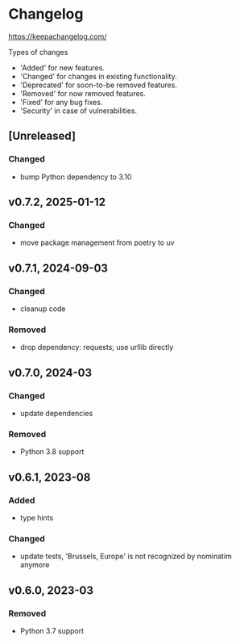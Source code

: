 # Changelog

<https://keepachangelog.com/>

Types of changes

- 'Added' for new features.
- 'Changed' for changes in existing functionality.
- 'Deprecated' for soon-to-be removed features.
- 'Removed' for now removed features.
- 'Fixed' for any bug fixes.
- 'Security' in case of vulnerabilities.

## [Unreleased]

### Changed

- bump Python dependency to 3.10

## v0.7.2, 2025-01-12

### Changed

- move package management from poetry to uv

## v0.7.1, 2024-09-03

### Changed

- cleanup code

### Removed

- drop dependency: requests; use urllib directly

## v0.7.0, 2024-03

### Changed

- update dependencies

### Removed

- Python 3.8 support

## v0.6.1, 2023-08

### Added

- type hints

### Changed

- update tests, 'Brussels, Europe' is not recognized by nominatim anymore

## v0.6.0, 2023-03

### Removed

- Python 3.7 support
